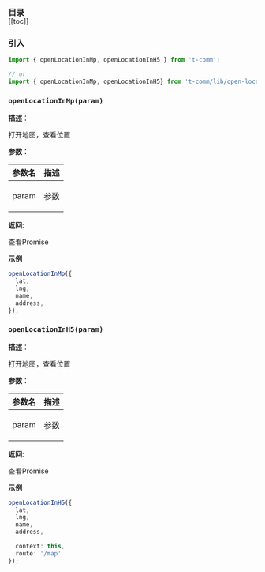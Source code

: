 <h3 style="margin-bottom: -1rem;">目录</h3>

[[toc]]

<h3>引入</h3>

```ts
import { openLocationInMp, openLocationInH5 } from 't-comm';

// or
import { openLocationInMp, openLocationInH5} from 't-comm/lib/open-location/index';
```


### `openLocationInMp(param)` 


**描述**：<p>打开地图，查看位置</p>

**参数**：


| 参数名 | 描述 |
| --- | --- |
| param | <p>参数</p> |

**返回**: <p>查看Promise</p>

**示例**

```ts
openLocationInMp({
  lat,
  lng,
  name,
  address,
});
```
<a name="openLocationInH5"></a>

### `openLocationInH5(param)` 


**描述**：<p>打开地图，查看位置</p>

**参数**：


| 参数名 | 描述 |
| --- | --- |
| param | <p>参数</p> |

**返回**: <p>查看Promise</p>

**示例**

```ts
openLocationInH5({
  lat,
  lng,
  name,
  address,

  context: this,
  route: '/map'
});
```
